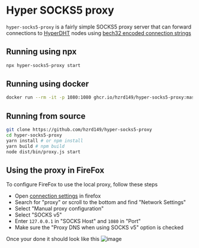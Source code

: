 # Hyper SOCKS5 proxy

`hyper-socks5-proxy` is a fairly simple SOCKS5 proxy server that can forward connections to [HyperDHT](https://docs.pears.com/building-blocks/hyperdht) nodes using [bech32 encoded connection strings](https://github.com/hzrd149/hyper-address)

## Running using npx

```bash
npx hyper-socks5-proxy start
```

## Running using docker

```bash
docker run --rm -it -p 1080:1080 ghcr.io/hzrd149/hyper-socks5-proxy:master
```

## Running from source

```bash
git clone https://github.com/hzrd149/hyper-socks5-proxy
cd hyper-socks5-proxy
yarn install # or npm install
yarn build # npm build
node dist/bin/proxy.js start
```

## Using the proxy in FireFox

To configure FireFox to use the local proxy, follow these steps

- Open [connection settings](https://support.mozilla.org/en-US/kb/connection-settings-firefox) in firefox
- Search for "proxy" or scroll to the bottom and find "Network Settings"
- Select "Manual proxy configuration"
- Select "SOCKS v5"
- Enter `127.0.0.1` in "SOCKS Host" and `1080` in "Port"
- Make sure the "Proxy DNS when using SOCKS v5" option is checked

Once your done it should look like this
![image](https://github.com/user-attachments/assets/3b4d0663-3ed0-448b-a11d-dd284e8f7c7b)
